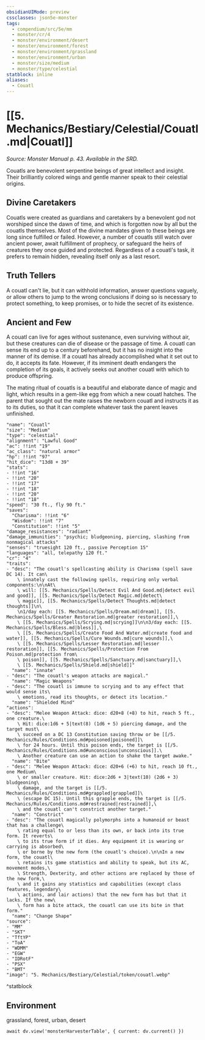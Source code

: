 ```yaml
---
obsidianUIMode: preview
cssclasses: json5e-monster
tags:
  - compendium/src/5e/mm
  - monster/cr/4
  - monster/environment/desert
  - monster/environment/forest
  - monster/environment/grassland
  - monster/environment/urban
  - monster/size/medium
  - monster/type/celestial
statblock: inline
aliases:
  - Couatl
---
```

# [[5. Mechanics/Bestiary/Celestial/Couatl.md|Couatl]]
*Source: Monster Manual p. 43. Available in the SRD.*

Couatls are benevolent serpentine beings of great intellect and insight. Their brilliantly colored wings and gentle manner speak to their celestial origins.

## Divine Caretakers

Couatls were created as guardians and caretakers by a benevolent god not worshiped since the dawn of time, and which is forgotten now by all but the couatls themselves. Most of the divine mandates given to these beings are long since fulfilled or failed. However, a number of couatls still watch over ancient power, await fulfillment of prophecy, or safeguard the heirs of creatures they once guided and protected. Regardless of a couatl's task, it prefers to remain hidden, revealing itself only as a last resort.

## Truth Tellers

A couatl can't lie, but it can withhold information, answer questions vaguely, or allow others to jump to the wrong conclusions if doing so is necessary to protect something, to keep promises, or to hide the secret of its existence.

## Ancient and Few

A couatl can live for ages without sustenance, even surviving without air, but these creatures can die of disease or the passage of time. A couatl can sense its end up to a century beforehand, but it has no insight into the manner of its demise. If a couatl has already accomplished what it set out to do, it accepts its fate. However, if its imminent death endangers the completion of its goals, it actively seeks out another couatl with which to produce offspring.

The mating ritual of couatls is a beautiful and elaborate dance of magic and light, which results in a gem-like egg from which a new couatl hatches. The parent that sought out the mate raises the newborn couatl and instructs it as to its duties, so that it can complete whatever task the parent leaves unfinished.

```statblock
"name": "Couatl"
"size": "Medium"
"type": "celestial"
"alignment": "Lawful Good"
"ac": !!int "19"
"ac_class": "natural armor"
"hp": !!int "97"
"hit_dice": "13d8 + 39"
"stats":
- !!int "16"
- !!int "20"
- !!int "17"
- !!int "18"
- !!int "20"
- !!int "18"
"speed": "30 ft., fly 90 ft."
"saves":
  "Charisma": !!int "6"
  "Wisdom": !!int "7"
  "Constitution": !!int "5"
"damage_resistances": "radiant"
"damage_immunities": "psychic; bludgeoning, piercing, slashing from nonmagical attacks"
"senses": "truesight 120 ft., passive Perception 15"
"languages": "all, telepathy 120 ft."
"cr": "4"
"traits":
- "desc": "The couatl's spellcasting ability is Charisma (spell save DC 14). It can\
    \ innately cast the following spells, requiring only verbal components:\n\nAt\
    \ will: [[5. Mechanics/Spells/Detect Evil And Good.md|detect evil and good]], [[5. Mechanics/Spells/Detect Magic.md|detect\
    \ magic]], [[5. Mechanics/Spells/Detect Thoughts.md|detect thoughts]]\n\
    \n1/day each: [[5. Mechanics/Spells/Dream.md|dream]], [[5. Mechanics/Spells/Greater Restoration.md|greater restoration]],\
    \ [[5. Mechanics/Spells/Scrying.md|scrying]]\n\n3/day each: [[5. Mechanics/Spells/Bless.md|bless]],\
    \ [[5. Mechanics/Spells/Create Food And Water.md|create food and water]], [[5. Mechanics/Spells/Cure Wounds.md|cure wounds]],\
    \ [[5. Mechanics/Spells/Lesser Restoration.md|lesser restoration]], [[5. Mechanics/Spells/Protection From Poison.md|protection from\
    \ poison]], [[5. Mechanics/Spells/Sanctuary.md|sanctuary]],\
    \ [[5. Mechanics/Spells/Shield.md|shield]]"
  "name": "innate"
- "desc": "The couatl's weapon attacks are magical."
  "name": "Magic Weapons"
- "desc": "The couatl is immune to scrying and to any effect that would sense its\
    \ emotions, read its thoughts, or detect its location."
  "name": "Shielded Mind"
"actions":
- "desc": "Melee Weapon Attack: dice: d20+8 (+8) to hit, reach 5 ft., one creature.\
    \ Hit: dice:1d6 + 5|text(8) (1d6 + 5) piercing damage, and the target must\
    \ succeed on a DC 13 Constitution saving throw or be [[/5. Mechanics/Rules/Conditions.md#poisoned|poisoned]]\
    \ for 24 hours. Until this poison ends, the target is [[/5. Mechanics/Rules/Conditions.md#unconscious|unconscious]].\
    \ Another creature can use an action to shake the target awake."
  "name": "Bite"
- "desc": "Melee Weapon Attack: dice: d20+6 (+6) to hit, reach 10 ft., one Medium\
    \ or smaller creature. Hit: dice:2d6 + 3|text(10) (2d6 + 3) bludgeoning\
    \ damage, and the target is [[/5. Mechanics/Rules/Conditions.md#grappled|grappled]]\
    \ (escape DC 15). Until this grapple ends, the target is [[/5. Mechanics/Rules/Conditions.md#restrained|restrained]],\
    \ and the couatl can't constrict another target."
  "name": "Constrict"
- "desc": "The couatl magically polymorphs into a humanoid or beast that has a challenge\
    \ rating equal to or less than its own, or back into its true form. It reverts\
    \ to its true form if it dies. Any equipment it is wearing or carrying is absorbed\
    \ or borne by the new form (the couatl's choice).\n\nIn a new form, the couatl\
    \ retains its game statistics and ability to speak, but its AC, movement modes,\
    \ Strength, Dexterity, and other actions are replaced by those of the new form,\
    \ and it gains any statistics and capabilities (except class features, legendary\
    \ actions, and lair actions) that the new form has but that it lacks. If the new\
    \ form has a bite attack, the couatl can use its bite in that form."
  "name": "Change Shape"
"source":
- "MM"
- "SKT"
- "TftYP"
- "ToA"
- "WDMM"
- "EGW"
- "IDRotF"
- "PSX"
- "BMT"
"image": "5. Mechanics/Bestiary/Celestial/token/couatl.webp"
```
^statblock

## Environment

grassland, forest, urban, desert

```dataviewjs
await dv.view('monsterHarvesterTable', { current: dv.current() })
```
